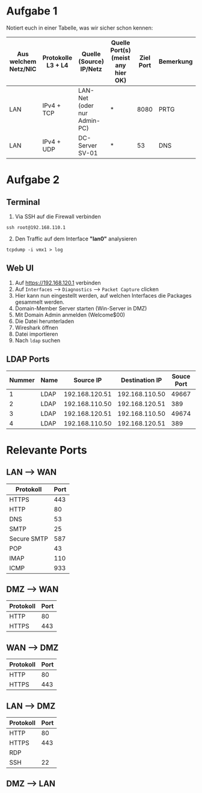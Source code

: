 # Aufgabe 1
Notiert euch in einer Tabelle, was wir sicher schon kennen:

| Aus welchem Netz/NIC | Protokolle L3 + L4 | Quelle (Source) IP/Netz     | Quelle Port(s) (meist any hier OK) | Ziel Port | Bemerkung |
| -------------------- | ------------------ | --------------------------- | ---------------------------------- | --------- | --------- |
| LAN                  | IPv4 + TCP         | LAN-Net (oder nur Admin-PC) | *                                  | 8080      | PRTG      |
| LAN                  | IPv4 + UDP         | DC-Server SV-01             | *                                  | 53        | DNS          |

# Aufgabe 2
## Terminal
1. Via SSH auf die Firewall verbinden
  ```
  ssh root@192.168.110.1
  ```
2. Den Traffic auf dem Interface **"lan0"** analysieren
  ```
  tcpdump -i vmx1 > log
  ```
## Web UI
1. Auf https://192.168.120.1 verbinden
2. Auf `Interfaces` --> `Diagnostics` --> `Packet Capture` clicken
3. Hier kann nun eingestellt werden, auf welchen Interfaces die Packages gesammelt werden. 
4. Domain-Member Server starten (Win-Server in DMZ)
5. Mit Domain Admin anmelden (Welcome$00)
6. Die Datei herunterladen
7. Wireshark öffnen
8. Datei importieren
9. Nach `ldap` suchen

## LDAP Ports

| Nummer | Name | Source IP      | Destination IP | Souce Port | Destination Port |
| ------ | ---- | -------------- | -------------- | ---------- | ---------------- |
| 1      | LDAP | 192.168.120.51 | 192.168.110.50 | 49667      | 389              |
| 2      | LDAP | 192.168.110.50 | 192.168.120.51 | 389        | 49667            |
| 3      | LDAP | 192.168.120.51 | 192.168.110.50 | 49674      | 389              |
| 4      | LDAP | 192.168.110.50 | 192.168.120.51 | 389        | 49674            | 

# Relevante Ports
## LAN --> WAN

| Protokoll   | Port |
| ----------- | ---- |
| HTTPS       | 443  |
| HTTP        | 80   |
| DNS         | 53   |
| SMTP        | 25   |
| Secure SMTP | 587  |
| POP         | 43   |
| IMAP        | 110  |
| ICMP        | 933  | 

## DMZ --> WAN
| Protokoll | Port |
| --------- | ---- |
| HTTP      | 80   |
| HTTPS     | 443  | 

## WAN --> DMZ

| Protokoll | Port |
| --------- | ---- |
| HTTP      | 80   |
| HTTPS     | 443  | 

## LAN --> DMZ

| Protokoll | Port |
| --------- | ---- |
| HTTP      | 80   |
| HTTPS     | 443  |
| RDP       |      |
| SSH       | 22   | 
## DMZ --> LAN
